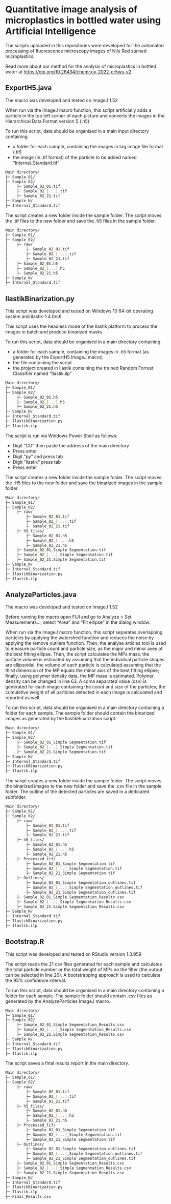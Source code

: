 # Quantitative image analysis of microplastics in bottled water using Artificial Intelligence

The scripts uploaded in this repositories were developed for the automated processing of fluorescence microscopy images of Nile Red stained microplastics.

Read more about our method for the analysis of microplastics in bottled water at https://doi.org/10.26434/chemrxiv-2022-cr5ws-v2

## ExportH5.java
The macro was developed and tested on ImageJ 1.52

When run via the ImageJ macro function, this script artificially adds a particle in the top left corner of each picture and converts the images in the Hierarchical Data Format version 5 (.h5). 

To run this script, data should be organised in a main input directory containing:
- a  folder for each sample, containing the images in tag image file format (.tif)
- the image (in .tif format) of the particle to be added named “Internal_Standard.tif”

```bash
Main directory/
├─ Sample_01/
├─ Sample_02/
│    ├─ Sample_02_01.tif
│    ├─ Sample_02_[...].tif
│    ├─ Sample_02_21.tif
├─ Sample_N/
├─ Internal_Standard.tif
```

The script creates a new folder inside the sample folder. The script moves the .tif files to the new folder and save the .h5 files in the sample folder. 

```bash
Main directory/
├─ Sample_01/
├─ Sample_02/
│    ├─ raw/
│        ├─ Sample_02_01.tif
│        ├─ Sample_02_[...].tif
│        ├─ Sample_02_21.tif
│    ├─ Sample_02_01.h5
│    ├─ Sample_02_[...].h5
│    ├─ Sample_02_21.h5
├─ Sample_N/
├─ Internal_Standard.tif
```

## IlastikBinarization.py
This script was developed and tested on Windows 10 64-bit operating system and ilastik-1.4.0rc6

This script uses the headless mode of the Ilastik platform to process the images in batch and produce binarized masks.

To run this script, data should be organised in a main directory containing
- a  folder for each sample, containing the images in .h5 format (as generated by the ExportH5 ImageJ macro)
- the file containing the script 
- the project created in Ilastik containing the trained Random Forrest Classifier named “Ilastik.ilp”

```bash
Main directory/
├─ Sample_01/
├─ Sample_02/
│    ├─ Sample_02_01.h5
│    ├─ Sample_02_[...].h5
│    ├─ Sample_02_21.h5
├─ Sample_N/
├─ Internal_Standard.tif
├─ IlastikBinarization.py
├─ Ilastik.ilp
```

The script is run via Windows Power Shell as follows:
- Digit “CD” then paste the address of the main directory 
- Press enter
- Digit “py” and press tab
- Digit “Ilastik” press tab
- Press enter

The script creates a new folder inside the sample folder. The script moves the .H5 files to the new folder and save the binarized images in the sample folder.

```bash
Main directory/
├─ Sample_01/
├─ Sample_02/
│    ├─ raw/
│        ├─ Sample_02_01.tif
│        ├─ Sample_02_[...].tif
│        ├─ Sample_02_21.tif
│    ├─ h5_files/
│        ├─ Sample_02_01.h5
│        ├─ Sample_02_[...].h5
│        ├─ Sample_02_21.h5
│    ├─ Sample_02_01_Simple Segmentation.tif
│    ├─ Sample_02_[...]_Simple Segmentation.tif
│    ├─ Sample_02_21.Simple Segmentation.tif
├─ Sample_N/
├─ Internal_Standard.tif
├─ IlastikBinarization.py
├─ Ilastik.ilp
```

## AnalyzeParticles.java
The macro was developed and tested on ImageJ 1.52

Before running the macro open FIJI and go to Analyze > Set Measurements…;  select “Area” and “Fit ellipse” in the dialog window.

When run via the ImageJ macro function, this script separates overlapping particles by applying the watershed function and reduces the noise by applying the remove outliers function. Then, the analyse articles tool is used to measure particle count and particle size, as the major and minor axes of the best fitting ellipse. Then, the script calculates the MPs mass: the particle volume is estimated by assuming that the individual particle shapes are ellipsoidal, the volume of each particle is calculated assuming that the third dimension of the MP equals the minor axis of the best fitting ellipse; finally, using polymer density data, the MP mass is estimated. Polymer density can be changed in line 63. A coma separated value (csv) is generated for each image containing the count and size of the particles; the cumulative weight of all particles detected in each image is calculated and reported as well.

To run this script, data should be organised in a main directory containing a folder for each sample. The sample folder should contain the binarized images as generated by the IlastikBinarization script.

```bash
Main directory/
├─ Sample_01/
├─ Sample_02/
│    ├─ Sample_02_01_Simple Segmentation.tif
│    ├─ Sample_02_[...]_Simple Segmentation.tif
│    ├─ Sample_02_21.Simple Segmentation.tif
├─ Sample_N/
├─ Internal_Standard.tif
├─ IlastikBinarization.py
├─ Ilastik.ilp
```

The script creates a new folder inside the sample folder. The script moves the binarized images to the new folder and save the .csv file in the sample folder. The outline of the detected particles are saved in a dedicated subfolder.

```bash
Main directory/
├─ Sample_01/
├─ Sample_02/
│    ├─ raw/
│        ├─ Sample_02_01.tif
│        ├─ Sample_02_[...].tif
│        ├─ Sample_02_21.tif
│    ├─ h5_files/
│        ├─ Sample_02_01.h5
│        ├─ Sample_02_[...].h5
│        ├─ Sample_02_21.h5
│    ├─ Processed_tif/
│        ├─ Sample_02_01_Simple Segmentation.tif
│        ├─ Sample_02_[...]_Simple Segmentation.tif
│        ├─ Sample_02_21_Simple Segmentation.tif
│    ├─ Outlines/
│        ├─ Sample_02_01_Simple Segmentation_outlines.tif
│        ├─ Sample_02_[...]_Simple Segmentation_outlines.tif
│        ├─ Sample_02_21_Simple Segmentation_outlines.tif
│    ├─ Sample_02_01_Simple Segmentation_Results.csv
│    ├─ Sample_02_[...]_Simple Segmentation_Results.csv
│    ├─ Sample_02_21.Simple Segmentation_Results.csv
├─ Sample_N/
├─ Internal_Standard.tif
├─ IlastikBinarization.py
├─ Ilastik.ilp
```

## Bootstrap.R
This script was developed and tested on RStudio version 1.3.959

The script reads the 21 csv files generated for each sample and calculates the total particle number or the total weight of MPs on the filter (the output can be selected in line 20). A bootstrapping approach is used to calculate the 95% confidence interval.

To run this script, data should be organised in a main directory containing a folder for each sample. The sample folder should contain .csv files as generated by the AnalyzeParticles ImageJ macro.

```bash
Main directory/
├─ Sample_01/
├─ Sample_02/
│    ├─ Sample_02_01_Simple Segmentation_Results.csv
│    ├─ Sample_02_[...]_Simple Segmentation_Results.csv
│    ├─ Sample_02_21.Simple Segmentation_Results.csv
├─ Sample_N/
├─ Internal_Standard.tif
├─ IlastikBinarization.py
├─ Ilastik.ilp
```

The script saves a final results report in the main directory.

```bash
Main directory/
├─ Sample_01/
├─ Sample_02/
│    ├─ raw/
│        ├─ Sample_02_01.tif
│        ├─ Sample_02_[...].tif
│        ├─ Sample_02_21.tif
│    ├─ h5_files/
│        ├─ Sample_02_01.h5
│        ├─ Sample_02_[...].h5
│        ├─ Sample_02_21.h5
│    ├─ Processed_tif/
│        ├─ Sample_02_01_Simple Segmentation.tif
│        ├─ Sample_02_[...]_Simple Segmentation.tif
│        ├─ Sample_02_21_Simple Segmentation.tif
│    ├─ Outlines/
│        ├─ Sample_02_01_Simple Segmentation_outlines.tif
│        ├─ Sample_02_[...]_Simple Segmentation_outlines.tif
│        ├─ Sample_02_21_Simple Segmentation_outlines.tif
│    ├─ Sample_02_01_Simple Segmentation_Results.csv
│    ├─ Sample_02_[...]_Simple Segmentation_Results.csv
│    ├─ Sample_02_21.Simple Segmentation_Results.csv
├─ Sample_N/
├─ Internal_Standard.tif
├─ IlastikBinarization.py
├─ Ilastik.ilp
├─ Final_Results.csv
```

